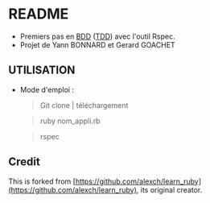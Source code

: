# README

- Premiers pas en [BDD](https://en.wikipedia.org/wiki/Behavior-driven_development) ([TDD](https://en.wikipedia.org/wiki/Test-driven_development)) avec l'outil Rspec.
- Projet de Yann BONNARD et Gerard GOACHET

## UTILISATION
* Mode d'emploi :

	> Git clone | téléchargement

	> ruby nom_appli.rb

	> rspec

## Credit

This is forked from [https://github.com/alexch/learn_ruby](https://github.com/alexch/learn_ruby), its original creator.
